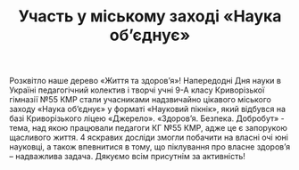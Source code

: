 ﻿---
title: Участь у міському заході «Наука об’єднує»
---

Розквітло наше дерево «Життя та здоров’я»! Напередодні Дня науки в Україні педагогічний колектив і творчі учні 9-А класу Криворізької гімназії №55 КМР стали учасниками надзвичайно цікавого міського заходу «Наука об’єднує» у форматі «Науковий пікнік», який відбувся на базі Криворізького ліцею «Джерело». «Здоров’я. Безпека. Добробут» - тема, над якою працювали педагоги КГ №55 КМР, адже це є запорукою щасливого життя. 4 яскравих досліди змогли побачити на власні очі юні науковці, а також впевнитися в тому, що піклування про власне здоров’я – надважлива задача. Дякуємо всім присутнім за активність!

<slideshow />

<youtube id="QIG17DmA8mc" />